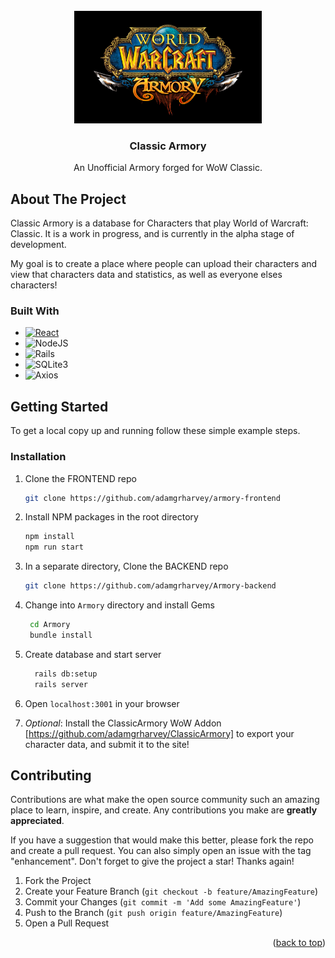 
<!-- PROJECT LOGO -->
<br />
<div align="center">
  <a href="https://github.com/adamgrharvey/armory-frontend">
    <img src="./src/images/Project/Armory.jpg" alt="Logo" width="300" height="180">
  </a>

<h3 align="center">Classic Armory</h3>

  <p align="center">
    An Unofficial Armory forged for WoW Classic.
    <br />
  </p>
</div>
</details>


## About The Project


Classic Armory is a database for Characters that play World of Warcraft: Classic. It is a work in progress, and is currently in the alpha stage of development.

My goal is to create a place where people can upload their characters and view that characters data and statistics, as well as everyone elses characters!


### Built With

* [![React][React.js]][React-url]
* ![NodeJS](https://img.shields.io/badge/node.js-6DA55F?style=for-the-badge&logo=node.js&logoColor=white)
* ![Rails](https://img.shields.io/badge/rails-%23CC0000.svg?style=for-the-badge&logo=ruby-on-rails&logoColor=white)
* ![SQLite3](https://img.shields.io/badge/sqlite3-%230F80CC.svg?style=for-the-badge&logo=sqlite&logoColor=white)
* ![Axios](https://img.shields.io/static/v1?style=for-the-badge&message=Axios&color=5A29E4&logo=Axios&logoColor=FFFFFF&label=)





## Getting Started

To get a local copy up and running follow these simple example steps.

### Installation

1. Clone the FRONTEND repo
   ```sh
   git clone https://github.com/adamgrharvey/armory-frontend
   ```
2. Install NPM packages in the root directory
   ```sh
   npm install
   npm run start
   ```
3. In a separate directory, Clone the BACKEND repo
   ```sh
   git clone https://github.com/adamgrharvey/Armory-backend
   ```
4. Change into `Armory` directory and install Gems
   ```sh
    cd Armory
    bundle install
    ```
5. Create database and start server
    ```sh
      rails db:setup
      rails server
    ```
6. Open `localhost:3001` in your browser

7. *Optional*: Install the ClassicArmory WoW Addon [https://github.com/adamgrharvey/ClassicArmory] to export your character data, and submit it to the site! 


## Contributing

Contributions are what make the open source community such an amazing place to learn, inspire, and create. Any contributions you make are **greatly appreciated**.

If you have a suggestion that would make this better, please fork the repo and create a pull request. You can also simply open an issue with the tag "enhancement".
Don't forget to give the project a star! Thanks again!

1. Fork the Project
2. Create your Feature Branch (`git checkout -b feature/AmazingFeature`)
3. Commit your Changes (`git commit -m 'Add some AmazingFeature'`)
4. Push to the Branch (`git push origin feature/AmazingFeature`)
5. Open a Pull Request



<p align="right">(<a href="#readme-top">back to top</a>)</p>



<!-- MARKDOWN LINKS & IMAGES -->

[React.js]: https://img.shields.io/badge/React-20232A?style=for-the-badge&logo=react&logoColor=61DAFB
[React-url]: https://reactjs.org/





